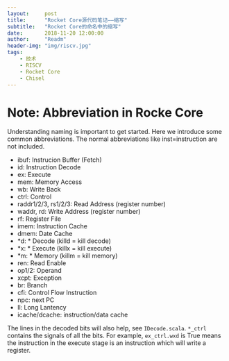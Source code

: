 ```yaml
---
layout:     post
title:      "Rocket Core源代码笔记——缩写"
subtitle:   "Rocket Core的命名中的缩写"
date:       2018-11-20 12:00:00
author:     "Readm"
header-img: "img/riscv.jpg"
tags:
    - 技术
    - RISCV
    - Rocket Core
    - Chisel
---
```



# Note: Abbreviation in Rocke Core

Understanding naming is important to get started. Here we introduce some common abbreviations.  The normal abbreviations like inst=instruction are not included.

+ ibuf: Instrucion Buffer (Fetch)
+ id: Instruction Decode
+ ex: Execute
+ mem: Memory Access
+ wb: Write Back
+ ctrl: Control
+ raddr1/2/3, rs1/2/3: Read Address (register number)
+ waddr, rd: Write Address (register number)
+ rf: Register File
+ imem: Instruction Cache
+ dmem: Date Cache
+ *d: * Decode (killd = kill decode)
+ *x: * Execute (killx = kill execute)
+ *m: * Memory (killm = kill memory)
+ ren: Read Enable
+ op1/2: Operand
+ xcpt: Exception
+ br: Branch
+ cfi: Control Flow Instruction
+ npc: next PC
+ ll: Long Lantency
+ icache/dcache: instruction/data cache

The lines in the decoded bits will also help, see `IDecode.scala`. `*_ctrl` contains the signals of all the bits. For example, `ex_ctrl.wxd` is True means the instruction in the execute stage is an instruction which will write a register.


